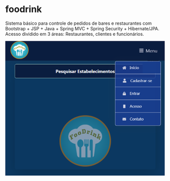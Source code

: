 # foodrink
Sistema básico para controle de pedidos de bares e restaurantes com Bootstrap + JSP + Java + Spring MVC + Spring Security + Hibernate/JPA. Acesso dividido em 3 áreas: Restaurantes, clientes e funcionários.


<img src="https://github.com/tiagogarciaferreira/portfolio/blob/main/portfolio/src/main/resources/static/images/foodrink.PNG"/>
